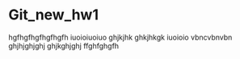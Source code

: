 # Git_new_hw1
hgfhgfhgfhgfhgfh
iuoioiuoiuo
ghjkjhk
ghkjhkgk
iuoioio
vbncvbnvbn
ghjhjghjghj
ghjkghjghj 
ffghfghgfh

